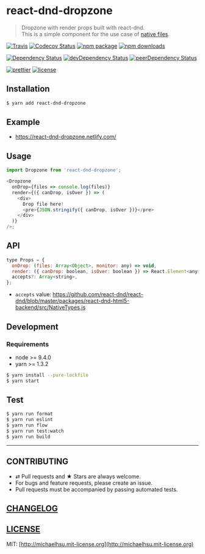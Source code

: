 # react-dnd-dropzone

> Dropzone with render props built with react-dnd.  
> This is a simple component for the use case of [native files](http://react-dnd.github.io/react-dnd/examples-other-native-files.html).

[![Travis][build-badge]][build]
[![Codecov Status][codecov-badge]][codecov]
[![npm package][npm-badge]][npm]
[![npm downloads][npm-downloads]][npm]

[![Dependency Status][dependency-badge]][dependency]
[![devDependency Status][devdependency-badge]][devdependency]
[![peerDependency Status][peerdependency-badge]][peerdependency]

[![prettier][prettier-badge]][prettier]
[![license][license-badge]][license]

## Installation

```sh
$ yarn add react-dnd-dropzone
```

## Example

* https://react-dnd-dropzone.netlify.com/

## Usage

```js
import Dropzone from 'react-dnd-dropzone';

<Dropzone
  onDrop={files => console.log(files)}
  render={({ canDrop, isOver }) => (
    <div>
      Drop file here!
      <pre>{JSON.stringify({ canDrop, isOver })}</pre>
    </div>
  )}
/>;
```

## API

```js
type Props = {
  onDrop: (files: Array<Object>, monitor: any) => void,
  render: ({ canDrop: boolean, isOver: boolean }) => React.Element<any>,
  accepts?: Array<string>,
};
```

* `accepts` value: https://github.com/react-dnd/react-dnd/blob/master/packages/react-dnd-html5-backend/src/NativeTypes.js

## Development

### Requirements

* node >= 9.4.0
* yarn >= 1.3.2

```sh
$ yarn install --pure-lockfile
$ yarn start
```

## Test

```sh
$ yarn run format
$ yarn run eslint
$ yarn run flow
$ yarn run test:watch
$ yarn run build
```

---

## CONTRIBUTING

* ⇄ Pull requests and ★ Stars are always welcome.
* For bugs and feature requests, please create an issue.
* Pull requests must be accompanied by passing automated tests.

## [CHANGELOG](CHANGELOG.md)

## [LICENSE](LICENSE)

MIT: [http://michaelhsu.mit-license.org](http://michaelhsu.mit-license.org)

[build-badge]: https://img.shields.io/travis/evenchange4/react-dnd-dropzone/master.svg?style=flat-square
[build]: https://travis-ci.org/evenchange4/react-dnd-dropzone
[npm-badge]: https://img.shields.io/npm/v/react-dnd-dropzone.svg?style=flat-square
[npm]: https://www.npmjs.org/package/react-dnd-dropzone
[codecov-badge]: https://img.shields.io/codecov/c/github/evenchange4/react-dnd-dropzone.svg?style=flat-square
[codecov]: https://codecov.io/github/evenchange4/react-dnd-dropzone?branch=master
[npm-downloads]: https://img.shields.io/npm/dt/react-dnd-dropzone.svg?style=flat-square
[license-badge]: https://img.shields.io/npm/l/react-dnd-dropzone.svg?style=flat-square
[license]: http://michaelhsu.mit-license.org/
[dependency-badge]: https://david-dm.org/evenchange4/react-dnd-dropzone.svg?style=flat-square
[dependency]: https://david-dm.org/evenchange4/react-dnd-dropzone
[devdependency-badge]: https://david-dm.org/evenchange4/react-dnd-dropzone/dev-status.svg?style=flat-square
[devdependency]: https://david-dm.org/evenchange4/react-dnd-dropzone#info=devDependencies
[peerdependency-badge]: https://david-dm.org/evenchange4/react-dnd-dropzone/peer-status.svg?style=flat-square
[peerdependency]: https://david-dm.org/evenchange4/react-dnd-dropzone#info=peerDependencies
[prettier-badge]: https://img.shields.io/badge/styled_with-prettier-ff69b4.svg?style=flat-square
[prettier]: https://github.com/prettier/prettier
